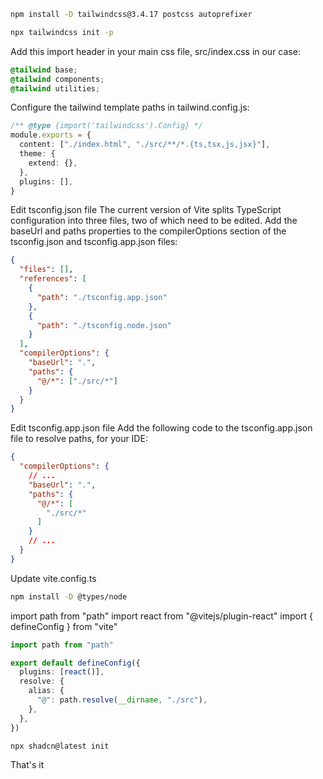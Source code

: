 

```bash
npm install -D tailwindcss@3.4.17 postcss autoprefixer
```

```bash
npx tailwindcss init -p
```


Add this import header in your main css file, src/index.css in our case:
```css
@tailwind base;
@tailwind components;
@tailwind utilities;
```

Configure the tailwind template paths in tailwind.config.js:

```ts
/** @type {import('tailwindcss').Config} */
module.exports = {
  content: ["./index.html", "./src/**/*.{ts,tsx,js,jsx}"],
  theme: {
    extend: {},
  },
  plugins: [],
}
```

Edit tsconfig.json file
The current version of Vite splits TypeScript configuration into three files, two of which need to be edited. Add the baseUrl and paths properties to the compilerOptions section of the tsconfig.json and tsconfig.app.json files:
```json
{
  "files": [],
  "references": [
    {
      "path": "./tsconfig.app.json"
    },
    {
      "path": "./tsconfig.node.json"
    }
  ],
  "compilerOptions": {
    "baseUrl": ".",
    "paths": {
      "@/*": ["./src/*"]
    }
  }
}
```

Edit tsconfig.app.json file
Add the following code to the tsconfig.app.json file to resolve paths, for your IDE:
```json
{
  "compilerOptions": {
    // ...
    "baseUrl": ".",
    "paths": {
      "@/*": [
        "./src/*"
      ]
    }
    // ...
  }
}
```

Update vite.config.ts

```bash
npm install -D @types/node
```

import path from "path"
import react from "@vitejs/plugin-react"
import { defineConfig } from "vite"
 
```ts
import path from "path"

export default defineConfig({
  plugins: [react()],
  resolve: {
    alias: {
      "@": path.resolve(__dirname, "./src"),
    },
  },
})
```

```bash
npx shadcn@latest init
```

That's it
